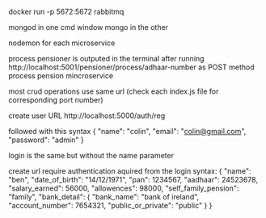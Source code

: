 docker run -p 5672:5672 rabbitmq

mongod in one cmd window
mongo in the other

nodemon for each microservice

process pensioner is outputed in the terminal after running 
http://localhost:5001/pensioner/process/adhaar-number
as POST method
process pension mincroservice 

most crud operations use same url (check each index.js file for corresponding port number)

create user URL 
http://localhost:5000/auth/reg

followed with this syntax
{
    "name": "colin",
    "email": "colin@gmail.com",
    "password": "admin"
}

login is the same but without the name parameter

create url require authentication aquired from the login
syntax:
{
    "name": "ben",
    "date_of_birth": "14/12/1971",
    "pan": 1234567,
    "aadhaar": 24523678,
    "salary_earned": 56000,
    "allowences": 98000,
    "self_family_pension": "family",
    "bank_detail": {
        "bank_name": "bank of ireland",
        "account_number": 7654321,
        "public_or_private": "public"
    }
}


